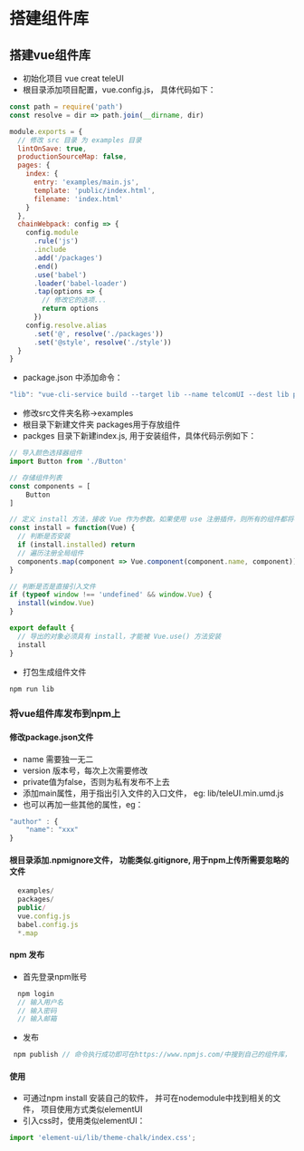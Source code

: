 # 搭建组件库

## 搭建vue组件库

- 初始化项目 vue creat teleUI
- 根目录添加项目配置，vue.config.js， 具体代码如下：

```js
const path = require('path')
const resolve = dir => path.join(__dirname, dir)

module.exports = {
  // 修改 src 目录 为 examples 目录
  lintOnSave: true,
  productionSourceMap: false,
  pages: {
    index: {
      entry: 'examples/main.js',
      template: 'public/index.html',
      filename: 'index.html'
    }
  },
  chainWebpack: config => {
    config.module
      .rule('js')
      .include
      .add('/packages')
      .end()
      .use('babel')
      .loader('babel-loader')
      .tap(options => {
        // 修改它的选项...
        return options
      })
    config.resolve.alias
      .set('@', resolve('./packages'))
      .set('@style', resolve('./style'))
  }
}

```
- package.json 中添加命令： 

```js
"lib": "vue-cli-service build --target lib --name telcomUI --dest lib packages/index.js"
```

- 修改src文件夹名称->examples
- 根目录下新建文件夹 packages用于存放组件
- packges 目录下新建index.js, 用于安装组件，具体代码示例如下：

```js
// 导入颜色选择器组件
import Button from './Button'

// 存储组件列表
const components = [
    Button
]

// 定义 install 方法，接收 Vue 作为参数。如果使用 use 注册插件，则所有的组件都将被注册
const install = function(Vue) {
  // 判断是否安装
  if (install.installed) return
  // 遍历注册全局组件
  components.map(component => Vue.component(component.name, component))
}

// 判断是否是直接引入文件
if (typeof window !== 'undefined' && window.Vue) {
  install(window.Vue)
}

export default {
  // 导出的对象必须具有 install，才能被 Vue.use() 方法安装
  install
}

```

- 打包生成组件文件

```js
npm run lib
```

### 将vue组件库发布到npm上

#### 修改package.json文件

- name 需要独一无二
- version 版本号，每次上次需要修改
- private值为false，否则为私有发布不上去
- 添加main属性，用于指出引入文件的入口文件， eg: lib/teleUI.min.umd.js
- 也可以再加一些其他的属性，eg：

```js
"author" : {
    "name": "xxx"
}
```

#### 根目录添加.npmignore文件， 功能类似.gitignore, 用于npm上传所需要忽略的文件

```js
  examples/
  packages/
  public/
  vue.config.js
  babel.config.js
  *.map
```

#### npm 发布

- 首先登录npm账号
```js
  npm login
  // 输入用户名
  // 输入密码
  // 输入邮箱
```
- 发布

```js
 npm publish // 命令执行成功即可在https://www.npmjs.com/中搜到自己的组件库， 可能立马搜搜不到
```
#### 使用

- 可通过npm install 安装自己的软件， 并可在nodemodule中找到相关的文件， 项目使用方式类似elementUI
- 引入css时，使用类似elementUI：
```js
import 'element-ui/lib/theme-chalk/index.css';
```